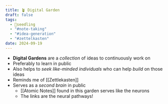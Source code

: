 ```yaml
---
title: 🪴 Digital Garden
draft: false
tags:
  - 🌱seedling
  - "#note-taking"
  - "#idea-generation"
  - "#zettelkasten"
date: 2024-09-19
---
```

- **Digital Gardens** are a *collection* of ideas to continuously work on
- Preferably to learn in public
- Also helps to *seek like-minded individuals* who can help *build* on those ideas
- Reminds me of [[Zettlekasten]]
- Serves as a *second brain* in public
	- [[Atomic Notes]] found in this garden serves like the neurons
	- The links are the neural pathways!